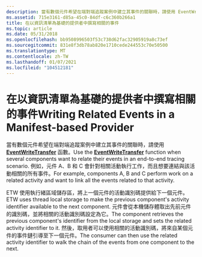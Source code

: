 ```yaml
---
description: 當有數個元件希望在端對端追蹤案例中建立其事件的關聯時，請使用 EventWriteTransfer 函數。
ms.assetid: 715e3161-d85a-45c0-84df-c6c360b266a1
title: 在以資訊清單為基礎的提供者中撰寫相關的事件
ms.topic: article
ms.date: 05/31/2018
ms.openlocfilehash: bb9508996503f53c738d62fac32905919a8c73ef
ms.sourcegitcommit: 831e8f3db78ab820e1710cede244553c70e50500
ms.translationtype: MT
ms.contentlocale: zh-TW
ms.lasthandoff: 01/07/2021
ms.locfileid: "104512181"
---
```

# <a name="writing-related-events-in-a-manifest-based-provider"></a><span data-ttu-id="90f28-103">在以資訊清單為基礎的提供者中撰寫相關的事件</span><span class="sxs-lookup"><span data-stu-id="90f28-103">Writing Related Events in a Manifest-based Provider</span></span>

<span data-ttu-id="90f28-104">當有數個元件希望在端對端追蹤案例中建立其事件的關聯時，請使用 [**EventWriteTransfer**](/windows/desktop/api/Evntprov/nf-evntprov-eventwritetransfer) 函數。</span><span class="sxs-lookup"><span data-stu-id="90f28-104">Use the [**EventWriteTransfer**](/windows/desktop/api/Evntprov/nf-evntprov-eventwritetransfer) function when several components want to relate their events in an end-to-end tracing scenario.</span></span> <span data-ttu-id="90f28-105">例如，元件 A、B 和 C 會針對相關活動執行工作，而且想要連結與該活動相關的所有事件。</span><span class="sxs-lookup"><span data-stu-id="90f28-105">For example, components A, B and C perform work on a related activity and want to link all the events related to that activity.</span></span>

<span data-ttu-id="90f28-106">ETW 使用執行緒區域儲存區，將上一個元件的活動識別碼提供給下一個元件。</span><span class="sxs-lookup"><span data-stu-id="90f28-106">ETW uses thread local storage to make the previous component's activity identifier available to the next component.</span></span> <span data-ttu-id="90f28-107">元件會從本機儲存體取出先前元件的識別碼，並將相關的活動識別碼設定為它。</span><span class="sxs-lookup"><span data-stu-id="90f28-107">The component retrieves the previous component's identifier from the local storage and sets the related activity identifier to it.</span></span> <span data-ttu-id="90f28-108">然後，取用者可以使用相關的活動識別碼，將來自某個元件的事件鏈引導至下一個元件。</span><span class="sxs-lookup"><span data-stu-id="90f28-108">The consumer can then use the related activity identifier to walk the chain of the events from one component to the next.</span></span>

 

 



